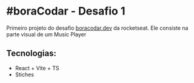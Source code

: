 # #boraCodar - Desafio 1

Primeiro projeto do desafio <a href="https://boracodar.dev/">boracodar.dev</a> da rocketseat. Ele consiste na parte visual de um Music Player

## Tecnologias:
 - React + Vite + TS
 - Stiches

